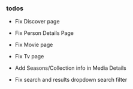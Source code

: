 ### todos

- Fix Discover page

- Fix Person Details Page

- Fix Movie page

- Fix Tv page

- Add Seasons/Collection info in Media Details

- Fix search and results dropdown search filter
